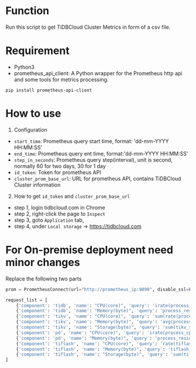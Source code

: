 # Function
Run this script to get TiDBCloud Cluster Metrics in form of a csv file.

# Requirement
- Python3
- prometheus_api_client: A Python wrapper for the Prometheus http api and some tools for metrics processing.
```shell
pip install prometheus-api-client
```

# How to use
1. Configuration 
- `start_time`: Prometheus query start time, format: 'dd-mm-YYYY HH:MM:SS'
- `end_time`: Prometheus query ent time, format:'dd-mm-YYYY HH:MM:SS'
- `step_in_seconds`: Prometheus query step(interval), unit is second, normally 60 for two days, 30 for 1 day
- `id_token`: Token for prometheus API
- `cluster_prom_base_url`: URL for prometheus API, contains TiDBCloud Cluster information
2. How to get `id_token` and `cluster_prom_base_url`
- step 1, login tidbcloud.com in Chrome
- step 2, right-click the page to `Inspect`
- step 3, goto `Application` tab, 
- step 4, under `Local storage` -> https://tidbcloud.com


# For On-premise deployment need minor changes
Replace the following two parts
```python
prom = PrometheusConnect(url="http://prometheus_ip:9090", disable_ssl=False, headers=None)
```

```python
request_list = [
    {'component': 'tidb', 'name': "CPU(core)", 'query': 'irate(process_cpu_seconds_total{job="tidb"}[30s])', 'step': '30s'},
    {'component': 'tidb', 'name': "Memory(byte)", 'query': 'process_resident_memory_bytes{job="tidb"}'},
    {'component': 'tikv', 'name': "CPU(core)", 'query': 'sum(rate(process_cpu_seconds_total{job=~".*tikv"}[1m])) by (instance)'}, 
    {'component': 'tikv', 'name': "Memory(byte)", 'query': 'avg(process_resident_memory_bytes{job=~".*tikv"}) by (instance)'},
    {'component': 'tikv', 'name': "Storage(byte)", 'query': 'sum(tikv_store_size_bytes{type="used"}) by (instance)'},
    {'component': 'pd', 'name': "CPU(core)", 'query': 'irate(process_cpu_seconds_total{job=~".*pd.*"}[30s])', 'step': '2m'},  
    {'component': 'pd', 'name': "Memory(byte)", 'query': 'process_resident_memory_bytes{job=~".*pd.*"}', 'step': '2m'}, 
    {'component': 'tiflash', 'name': "CPU(core)", 'query': 'rate(tiflash_proxy_process_cpu_seconds_total{job="tiflash"}[1m])'},
    {'component': 'tiflash', 'name': "Memory(byte)", 'query': 'tiflash_proxy_process_resident_memory_bytes{job="tiflash"}'},
    {'component': 'tiflash', 'name': "Storage(byte)", 'query': 'sum(tiflash_system_current_metric_StoreSizeUsed) by (instance)'},
]
```

